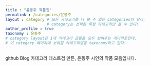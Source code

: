 ```yaml
---
title : "윤동주 작품집"
permalink : /categories/윤동주
layout : category # 모든 카테고리를 다 볼 수 있는 categories와 달리,
                  # category는 선택한 특정 카테고리만 볼 수 있다!
author_profile : true
taxonomy : 윤동주
# category layout은 1개 카테고리 글들을 모두 보여주는 레이아웃인데,
# 이 category 페이지에 보여질 카테고리명을 taxonomy라고 한다!
---
```


github Blog 카테고리 테스트겸 만든, 윤동주 시인의 작품 모음입니다.
